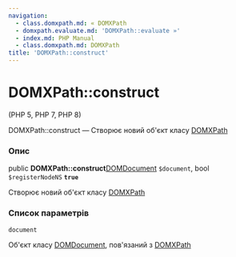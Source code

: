 ```yaml
---
navigation:
  - class.domxpath.md: « DOMXPath
  - domxpath.evaluate.md: 'DOMXPath::evaluate »'
  - index.md: PHP Manual
  - class.domxpath.md: DOMXPath
title: 'DOMXPath::construct'
---
```

# DOMXPath::construct

(PHP 5, PHP 7, PHP 8)

DOMXPath::construct — Створює новий об'єкт класу [DOMXPath](class.domxpath.md)

### Опис

public **DOMXPath::construct**[DOMDocument](class.domdocument.md) `$document`, bool `$registerNodeNS` **`true`**

Створює новий об'єкт класу [DOMXPath](class.domxpath.md)

### Список параметрів

`document`

Об'єкт класу [DOMDocument](class.domdocument.md), пов'язаний з [DOMXPath](class.domxpath.md)

